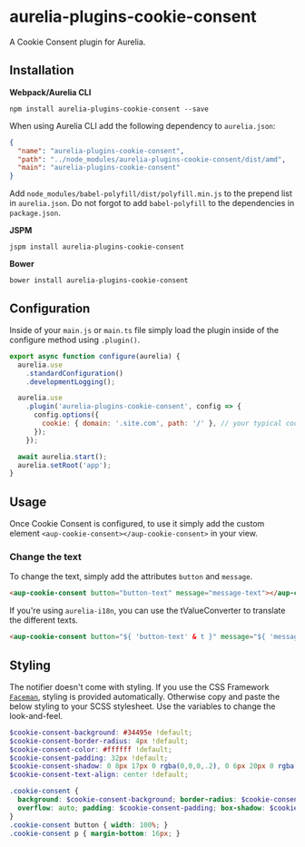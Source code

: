 # aurelia-plugins-cookie-consent

A Cookie Consent plugin for Aurelia.

## Installation

**Webpack/Aurelia CLI**

```shell
npm install aurelia-plugins-cookie-consent --save
```

When using Aurelia CLI add the following dependency to `aurelia.json`:

```json
{
  "name": "aurelia-plugins-cookie-consent",
  "path": "../node_modules/aurelia-plugins-cookie-consent/dist/amd",
  "main": "aurelia-plugins-cookie-consent"
}
```

Add `node_modules/babel-polyfill/dist/polyfill.min.js` to the prepend list in `aurelia.json`. Do not forgot to add `babel-polyfill` to the dependencies in `package.json`.

**JSPM**

```shell
jspm install aurelia-plugins-cookie-consent
```

**Bower**

```shell
bower install aurelia-plugins-cookie-consent
```

## Configuration

Inside of your `main.js` or `main.ts` file simply load the plugin inside of the configure method using `.plugin()`.

```javascript
export async function configure(aurelia) {
  aurelia.use
    .standardConfiguration()
    .developmentLogging();

  aurelia.use
    .plugin('aurelia-plugins-cookie-consent', config => {
      config.options({
        cookie: { domain: '.site.com', path: '/' }, // your typical cookie settings like domain, expires, path and secure
      });
    });

  await aurelia.start();
  aurelia.setRoot('app');
}
```

## Usage

Once Cookie Consent is configured, to use it simply add the custom element `<aup-cookie-consent></aup-cookie-consent>` in your view.

### Change the text

To change the text, simply add the attributes `button` and `message`.

```html
<aup-cookie-consent button="button-text" message="message-text"></aup-cookie-consent>
```

If you're using `aurelia-i18n`, you can use the tValueConverter to translate the different texts.

```html
<aup-cookie-consent button="${ 'button-text' & t }" message="${ 'message-text' & t }"></aup-cookie-consent>
```

## Styling

The notifier doesn't come with styling. If you use the CSS Framework [`Faceman`](<http://faceman.io>), styling is provided automatically. Otherwise copy and paste the below styling to your SCSS stylesheet. Use the variables to change the look-and-feel.

```scss
$cookie-consent-background: #34495e !default;
$cookie-consent-border-radius: 4px !default;
$cookie-consent-color: #ffffff !default;
$cookie-consent-padding: 32px !default;
$cookie-consent-shadow: 0 8px 17px 0 rgba(0,0,0,.2), 0 6px 20px 0 rgba(0,0,0,.19) !default;
$cookie-consent-text-align: center !default;

.cookie-consent {
  background: $cookie-consent-background; border-radius: $cookie-consent-border-radius; color: $cookie-consent-color;
  overflow: auto; padding: $cookie-consent-padding; box-shadow: $cookie-consent-shadow; text-align: $cookie-consent-text-align;
}
.cookie-consent button { width: 100%; }
.cookie-consent p { margin-bottom: 16px; }
```
